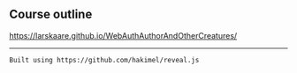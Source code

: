 ## Course outline


https://larskaare.github.io/WebAuthAuthorAndOtherCreatures/



----
`Built using https://github.com/hakimel/reveal.js`
